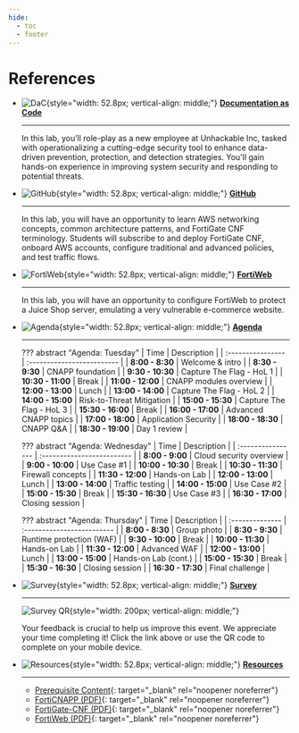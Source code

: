 ```yaml
---
hide:
  - toc
  - footer
---
```


# References

<div class="grid cards" markdown>

-   ![DaC](images/FortiCNAPP.svg){style="width: 52.8px; vertical-align: middle;"} __[Documentation as Code](docs-as-code.md)__

    ---

    In this lab, you’ll role-play as a new employee at Unhackable Inc, tasked with operationalizing a cutting-edge security tool to enhance data-driven prevention, protection, and detection strategies. You'll gain hands-on experience in improving system security and responding to potential threats.

-   ![GitHub](images/FortiGate-Cloud-Native-Firewall.svg){style="width: 52.8px; vertical-align: middle;"} __[GitHub](FortiGate-CNF/index.md)__

    ---

    In this lab, you will have an opportunity to learn AWS networking concepts, common architecture patterns, and FortiGate CNF terminology. Students will subscribe to and deploy FortiGate CNF, onboard AWS accounts, configure traditional and advanced policies, and test traffic flows.

-   ![FortiWeb](images/FortiWeb-Cloud.svg){style="width: 52.8px; vertical-align: middle;"} __[FortiWeb](FortiWeb/index.md)__

    ---

    In this lab, you will have an opportunity to configure FortiWeb to protect a Juice Shop server, emulating a very vulnerable e-commerce website.

-   ![Agenda](images/FortiManager.svg){style="width: 52.8px; vertical-align: middle;"} __[Agenda](#)__

    ---

    ??? abstract "Agenda: Tuesday"
        | Time              | Description                 |
        | :---------------- | :-------------------------  |
        | **8:00 - 8:30**   | Welcome & intro             |
        | **8:30 - 9:30**   | CNAPP foundation            |
        | **9:30 - 10:30**  | Capture The Flag - HoL 1    |
        | **10:30 - 11:00** | Break                       |
        | **11:00 - 12:00** | CNAPP modules overview      |
        | **12:00 - 13:00** | Lunch                       |
        | **13:00 - 14:00** | Capture The Flag - HoL 2    |
        | **14:00 - 15:00** | Risk-to-Threat Mitigation   |
        | **15:00 - 15:30** | Capture The Flag - HoL 3    |
        | **15:30 - 16:00** | Break                       |
        | **16:00 - 17:00** | Advanced CNAPP topics       |
        | **17:00 - 18:00** | Application Security        |
        | **18:00 - 18:30** | CNAPP Q&A                   |
        | **18:30 - 19:00** | Day 1 review                |

    ??? abstract "Agenda: Wednesday"
        | Time               | Description                |
        | :----------------  | :------------------------- |
        | **8:00 - 9:00**    | Cloud security overview    |
        | **9:00 - 10:00**   | Use Case #1                |
        | **10:00 - 10:30**  | Break                      |
        | **10:30 - 11:30**  | Firewall concepts          |
        | **11:30 - 12:00**  | Hands-on Lab               |
        | **12:00 - 13:00**  | Lunch                      |
        | **13:00 - 14:00**  | Traffic testing            |
        | **14:00 - 15:00**  | Use Case #2                |
        | **15:00 - 15:30**  | Break                      |
        | **15:30 - 16:30**  | Use Case #3                |
        | **16:30 - 17:00**  | Closing session            |

    ??? abstract "Agenda: Thursday"
        | Time               | Description                |
        | :--------------    | :------------------------- |
        | **8:00 - 8:30**    | Group photo                |
        | **8:30 - 9:30**    | Runtime protection (WAF)   |
        | **9:30 - 10:00**   | Break                      |
        | **10:00 - 11:30**  | Hands-on Lab               |
        | **11:30 - 12:00**  | Advanced WAF               |
        | **12:00 - 13:00**  | Lunch                      |
        | **13:00 - 15:00**  | Hands-on Lab (cont.)       |
        | **15:00 - 15:30**  | Break                      |
        | **15:30 - 16:30**  | Closing session            |
        | **16:30 - 17:30**  | Final challenge            |

-   ![Survey](images/chat.svg){style="width: 52.8px; vertical-align: middle;"} __[Survey](https://forms.office.com/pages/responsepage.aspx?id=AvfmosaYR06FDm_NWyMekbNYG0MoLOtBkw4zPKfRYVhUN1dONFJVUUFZSDgxMVJKN1BPRDM0QVBaRC4u&origin=QRCode&route=shorturl)__

    ---
    ![Survey QR](images/surveyqr.jpg){style="width: 200px; vertical-align: middle;"}

    Your feedback is crucial to help us improve this event. We appreciate your time completing it! Click the link above or use the QR code to complete on your mobile device.

-   ![Resources](images/Agreement.svg){style="width: 52.8px; vertical-align: middle;"} __[Resources](#)__

    ---

    - [Prerequisite Content](https://partnerportal.fortinet.com/prm/English/s/assets?collectionId=91851&renderMode=Collection){: target="_blank" rel="noopener noreferrer"}
    - [FortiCNAPP (PDF)](FortiCNAPP/FortiCNAPP.pdf){: target="_blank" rel="noopener noreferrer"}
    - [FortiGate-CNF (PDF)](FortiGate-CNF/FortiGate-CNF.pdf){: target="_blank" rel="noopener noreferrer"}
    - [FortiWeb (PDF)](FortiWeb/FortiWeb.pdf){: target="_blank" rel="noopener noreferrer"}

</div>

<link rel="stylesheet" href="/landing-page.css">
